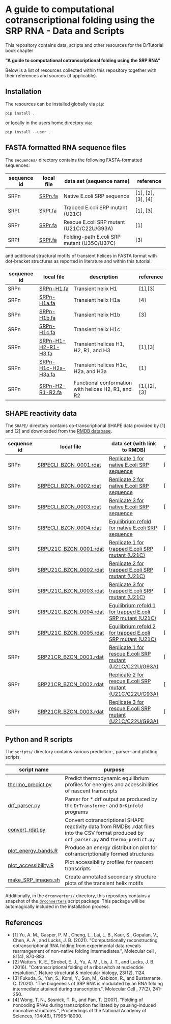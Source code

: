 # A guide to computational cotranscriptional folding using the SRP RNA - Data and Scripts

This repository contains data, scripts and other resources for the DrTutorial book chapter

**"A guide to computational cotranscriptional folding using the SRP RNA"**

Below is a list of resources collected within this repository together with their references and sources (if applicable).

## Installation

The resources can be installed globally via `pip`:

```
pip install .
```

or locally in the users home directory via:

```
pip install --user .
```


## FASTA formatted RNA sequence files

The `sequences/` directory contains the following FASTA-formatted
sequences:

| sequence id | local file | data set (sequence name) | reference |
| ----------- | ---------- | ------------------------ | --------- |
| SRPn | [SRPn.fa](sequences/SRPn.fa) | Native E.coli SRP sequence | [1], [2], [3], [4] |
| SRPt | [SRPt.fa](sequences/SRPt.fa) | Trapped E.coli SRP mutant (U21C) | [1], [3] |
| SRPr | [SRPr.fa](sequences/SRPr.fa) | Rescue E.coli SRP mutant (U21C/C22U/G93A) | [1] |
| SRPf | [SRPf.fa](sequences/SRPf.fa) | Folding-path E.coli SRP mutant (U35C/U37C) | [3] |

and additional structural motifs of transient helices in
FASTA format with dot-bracket structures as reported in
literature and within this tutorial:

| sequence id | local file | description | reference |
| ----------- | ---------- | ----------- | --------- |
| SRPn | [SRPn-H1.fa](sequences/SRPn-H1.fa) | Transient helix H1 | [1],[3] |
| SRPn | [SRPn-H1a.fa](sequences/SRPn-H1a.fa) | Transient helix H1a | [4] |
| SRPn | [SRPn-H1b.fa](sequences/SRPn-H1b.fa) | Transient helix H1b | [3] |
| SRPn | [SRPn-H1c.fa](sequences/SRPn-H1c.fa) | Transient helix H1c |  |
| SRPn | [SRPn-H1-H2-R1-H3.fa](sequences/SRPn-H1-H2-R1-H3.fa) | Transient helices H1, H2, R1, and H3 | [1],[3] |
| SRPn | [SRPn-H1c-H2a-H3a.fa](sequences/SRPn-H1c-H2a-H3a.fa) | Transient helices H1c, H2a, and H3a | [1] |
| SRPn | [SRPn-H2-R1-R2.fa](sequences/SRPn-H2-R1-R2.fa) | Functional conformation with helices H2, R1, and R2 | [1],[2],[3] |


## SHAPE reactivity data

The `SHAPE/` directory contains co-transcriptional SHAPE data provided by [1] and [2] and downloaded from
the [RMDB database](https://rmdb.stanford.edu/).

| sequence id | local file | data set (with link to RMDB) | reference |
| ----------- | ---------- | ---------------------------- | --------- |
| SRPn | [SRPECLI_BZCN_0001.rdat](SHAPE/SRPECLI_BZCN_0001.rdat)  |  [Replicate 1 for native E.coli SRP sequence](https://rmdb.stanford.edu/detail/SRPECLI_BZCN_0001) | [2] |
| SRPn | [SRPECLI_BZCN_0002.rdat](SHAPE/SRPECLI_BZCN_0002.rdat)  |  [Replicate 2 for native E.coli SRP sequence](https://rmdb.stanford.edu/detail/SRPECLI_BZCN_0002) | [2] |
| SRPn | [SRPECLI_BZCN_0003.rdat](SHAPE/SRPECLI_BZCN_0003.rdat)  |  [Replicate 3 for native E.coli SRP sequence](https://rmdb.stanford.edu/detail/SRPECLI_BZCN_0003) | [2] |
| SRPn | [SRPECLI_BZCN_0004.rdat](SHAPE/SRPECLI_BZCN_0004.rdat)  |  [Equilibrium refold for native E.coli SRP sequence](https://rmdb.stanford.edu/detail/SRPECLI_BZCN_0004) | [2] |
| SRPt | [SRPU21C_BZCN_0001.rdat](SHAPE/SRPU21C_BZCN_0001.rdat)  |  [Replicate 1 for trapped E.coli SRP mutant (U21C)](https://rmdb.stanford.edu/detail/SRPU21C_BZCN_0001) | [1] |
| SRPt | [SRPU21C_BZCN_0002.rdat](SHAPE/SRPU21C_BZCN_0002.rdat)  |  [Replicate 2 for trapped E.coli SRP mutant (U21C)](https://rmdb.stanford.edu/detail/SRPU21C_BZCN_0002) | [1] |
| SRPt | [SRPU21C_BZCN_0003.rdat](SHAPE/SRPU21C_BZCN_0003.rdat)  |  [Replicate 3 for trapped E.coli SRP mutant (U21C)](https://rmdb.stanford.edu/detail/SRPU21C_BZCN_0003) | [1] |
| SRPt | [SRPU21C_BZCN_0004.rdat](SHAPE/SRPU21C_BZCN_0004.rdat)  |  [Equilibrium refold 1 for trapped E.coli SRP mutant (U21C)](https://rmdb.stanford.edu/detail/SRPU21C_BZCN_0004) | [1] |
| SRPt | [SRPU21C_BZCN_0005.rdat](SHAPE/SRPU21C_BZCN_0005.rdat)  |  [Equilibrium refold 2 for trapped E.coli SRP mutant (U21C)](https://rmdb.stanford.edu/detail/SRPU21C_BZCN_0005) | [1] |
| SRPr | [SRP21CR_BZCN_0001.rdat](SHAPE/SRP21CR_BZCN_0001.rdat)  |  [Replicate 1 for rescue E.coli SRP mutant (U21C/C22U/G93A)](https://rmdb.stanford.edu/detail/SRP21CR_BZCN_0001) | [1] |
| SRPr | [SRP21CR_BZCN_0002.rdat](SHAPE/SRP21CR_BZCN_0002.rdat)  |  [Replicate 2 for rescue E.coli SRP mutant (U21C/C22U/G93A)](https://rmdb.stanford.edu/detail/SRP21CR_BZCN_0002) | [1] |
| SRPr | [SRP21CR_BZCN_0003.rdat](SHAPE/SRP21CR_BZCN_0003.rdat)  |  [Replicate 3 for rescue E.coli SRP mutant (U21C/C22U/G93A)](https://rmdb.stanford.edu/detail/SRP21CR_BZCN_0003) | [1] |


## Python and R scripts

The `scripts/` directory contains various prediction-, parser- and plotting scripts.

| script name | purpose |
| ----------- | ------- |
| [thermo_predict.py](scripts/thermo_predict.py) | Predict thermodynamic equilibrium profiles for energies and accessibilities of nascent transcripts |
| [drf_parser.py](scripts/drf_parser.py) | Parser for *.drf output as produced by the `DrTransformer` and `DrKinfold` programs |
| [convert_rdat.py](scripts/convert_rdat.py) | Convert cotranscriptional SHAPE reactivity data from RMDBs .rdat files into the CSV format produced by `drf_parser.py` and `thermo_predict.py` |
| [plot_energy_bands.R](scripts/plot_energy_bands.R) | Produce an energy distribution plot for cotranscriptionally formed structures |
| [plot_accessibility.R](scripts/plot_accessibility.R) | Plot accessibility profiles for nascent transcripts |
| [make_SRP_images.sh](scripts/make_SRP_images.sh) | Create annotated secondary structure plots of the transient helix motifs |

Additionally, in the `drconverters/` directory, this repository contains a snapshot of the
[`drconverters`](https://github.com/bad-ants-fleet/drconverters) script package. This package
will be automagically included in the installation process.

## References

- [1] Yu, A. M., Gasper, P. M., Cheng, L., Lai, L. B., Kaur, S., Gopalan, V.,
Chen, A. A., and Lucks, J. B. (2021). "Computationally reconstructing
cotranscriptional RNA folding from experimental data reveals rearrangement
of non-native folding intermediates.", Molecular cell , 81(4), 870-883.
- [2] Watters, K. E., Strobel, E. J., Yu, A. M., Lis, J. T., and Lucks, J. B.
(2016). "Cotranscriptional folding of a riboswitch at nucleotide resolution.",
Nature structural & molecular biology, 23(12), 1124.
- [3] Fukuda, S., Yan, S., Komi, Y., Sun, M., Gabizon, R., and Bustamante, C.
(2020). "The biogenesis of SRP RNA is modulated by an RNA folding intermediate
attained during transcription.", Molecular Cell , 77(2), 241-250.
- [4] Wong, T. N., Sosnick, T. R., and Pan, T. (2007). "Folding of noncoding
RNAs during transcription facilitated by pausing-induced nonnative structures.",
Proceedings of the National Academy of Sciences, 104(46), 17995-18000.
